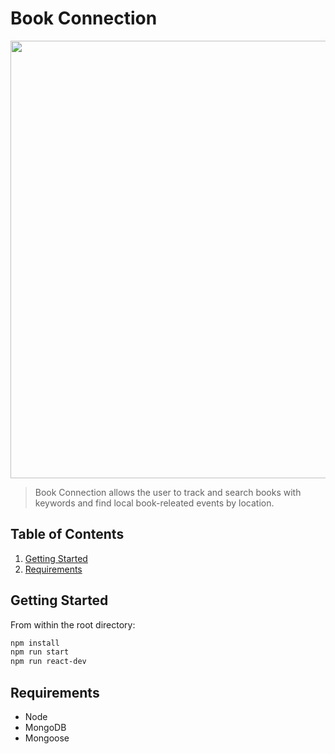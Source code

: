 # Book Connection
<p align='center'>
  <img src="https://github.com/wendy-wm-wu/book_connection/blob/master/book-connection-demo.gif" width="700px" align="center"/>
</p>   

> Book Connection allows the user to track and search books with keywords and find local book-releated events by location. 

## Table of Contents

1. [Getting Started](#getting-started)
2. [Requirements](#requirements)

## Getting Started

From within the root directory:

```sh
npm install
npm run start
npm run react-dev
```

## Requirements

- Node 
- MongoDB
- Mongoose
